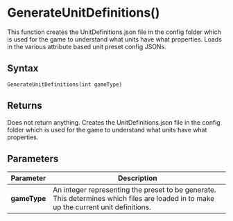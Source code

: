 # GenerateUnitDefinitions()
This function creates the UnitDefinitions.json file in the config folder which is used for the game to understand what units have what properties. Loads in the various attribute based unit preset config JSONs.


## Syntax
```pythons
GenerateUnitDefinitions(int gameType)
```

## Returns
Does not return anything. Creates the UnitDefinitions.json file in the config folder which is used for the game to understand what units have what properties.

## Parameters
|Parameter      |Description        |
|---------------|-------------------|
|**gameType**| An integer representing the preset to be generate. This determines which files are loaded in to make up the current unit definitions.|

